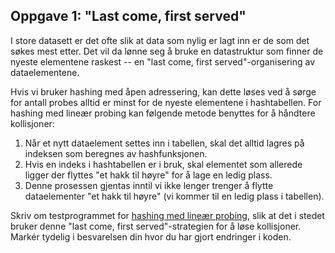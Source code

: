 ## Oppgave 1: "Last come, first served"
I store datasett er det ofte slik at data som nylig er lagt inn er de som det søkes mest etter. Det vil da lønne seg å bruke en datastruktur som finner de nyeste elementene raskest -- en "last come, first served"-organisering av dataelementene.

Hvis vi bruker hashing med åpen adressering, kan dette løses ved å sørge for antall probes alltid er minst for de nyeste elementene i hashtabellen. For hashing med lineær probing kan følgende metode benyttes for å håndtere kollisjoner:

1. Når et nytt dataelement settes inn i tabellen, skal det alltid lagres på indeksen som beregnes av hashfunksjonen.
2. Hvis en indeks i hashtabellen er i bruk, skal elementet som allerede ligger der flyttes "et hakk til høyre" for å lage en ledig plass. 
3. Denne prosessen gjentas inntil vi ikke lenger trenger å flytte dataelementer "et hakk til høyre" (vi kommer til en ledig plass i tabellen). 

Skriv om testprogrammet for [hashing med lineær probing](https://it.hiof.no/algdat/kode/hashLinear.java), slik at det i stedet bruker denne "last come, first served"-strategien for å løse kollisjoner. Markér tydelig i besvarelsen din hvor du har gjort endringer i koden. 
